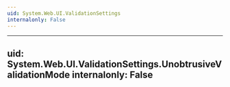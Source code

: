```yaml
---
uid: System.Web.UI.ValidationSettings
internalonly: False
---
```


---
uid: System.Web.UI.ValidationSettings.UnobtrusiveValidationMode
internalonly: False
---
